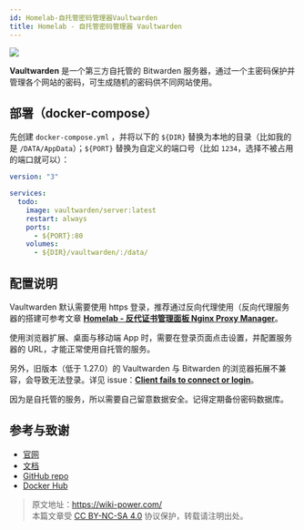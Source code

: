 ```yaml
---
id: Homelab-自托管密码管理器Vaultwarden
title: Homelab - 自托管密码管理器 Vaultwarden
---
```


![](https://wiki-media-1253965369.cos.ap-guangzhou.myqcloud.com/img/20230304195414.jpg)

**Vaultwarden** 是一个第三方自托管的 Bitwarden 服务器，通过一个主密码保护并管理各个网站的密码，可生成随机的密码供不同网站使用。

## 部署（docker-compose）

先创建 `docker-compose.yml` ，并将以下的 `${DIR}` 替换为本地的目录（比如我的是 `/DATA/AppData`）；`${PORT}` 替换为自定义的端口号（比如 `1234`，选择不被占用的端口就可以）：

```yml title="docker-compose.yml"
version: "3"

services:
  todo:
    image: vaultwarden/server:latest
    restart: always
    ports:
      - ${PORT}:80
    volumes:
      - ${DIR}/vaultwarden/:/data/
```

## 配置说明

Vaultwarden 默认需要使用 https 登录，推荐通过反向代理使用（反向代理服务器的搭建可参考文章 [**Homelab - 反代证书管理面板 Nginx Proxy Manager**](https://wiki-power.com/Homelab-%E5%8F%8D%E4%BB%A3%E8%AF%81%E4%B9%A6%E7%AE%A1%E7%90%86%E9%9D%A2%E6%9D%BFNginxProxyManager/)。

使用浏览器扩展、桌面与移动端 App 时，需要在登录页面点击设置，并配置服务器的 URL，才能正常使用自托管的服务。

另外，旧版本（低于 1.27.0）的 Vaultwarden 与 Bitwarden 的浏览器拓展不兼容，会导致无法登录。详见 issue：[**Client fails to connect or login**](https://github.com/dani-garcia/vaultwarden/issues/3082)。

因为是自托管的服务，所以需要自己留意数据安全。记得定期备份密码数据库。

## 参考与致谢

- [官网](https://github.com/dani-garcia/vaultwarden/wiki)
- [文档](https://github.com/dani-garcia/vaultwarden/wiki/Using-Docker-Compose)
- [GitHub repo](https://github.com/dani-garcia/vaultwarden)
- [Docker Hub](https://hub.docker.com/r/vaultwarden/server)

> 原文地址：<https://wiki-power.com/>  
> 本篇文章受 [CC BY-NC-SA 4.0](https://creativecommons.org/licenses/by/4.0/deed.zh) 协议保护，转载请注明出处。

